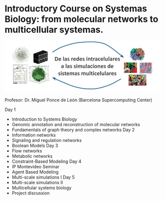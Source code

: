 # Introductory Course on Systemas Biology: from molecular networks to multicellular systemas.
![Banner](https://github.com/migp11/systems_biology_course/blob/main/img/banner.jpg)


Profesor: Dr. Miguel Ponce de León (Barcelona Supercomputing Center)

Day 1
- Introduction to Systems Biology
- Genomic annotation and reconstruction of molecular networks
- Fundamentals of graph theory and complex networks
Day 2
- Information networks
- Signaling and regulation networks
- Boolean Models
Day 3
- Flow networks
- Metabolic networks
- Constraint-Based Modeling
Day 4
- IP Montevideo Seminar
- Agent Based Modeling
- Multi-scale simulations I
Day 5
- Multi-scale simulations II
- Multicellular systems biology
- Project discussion
